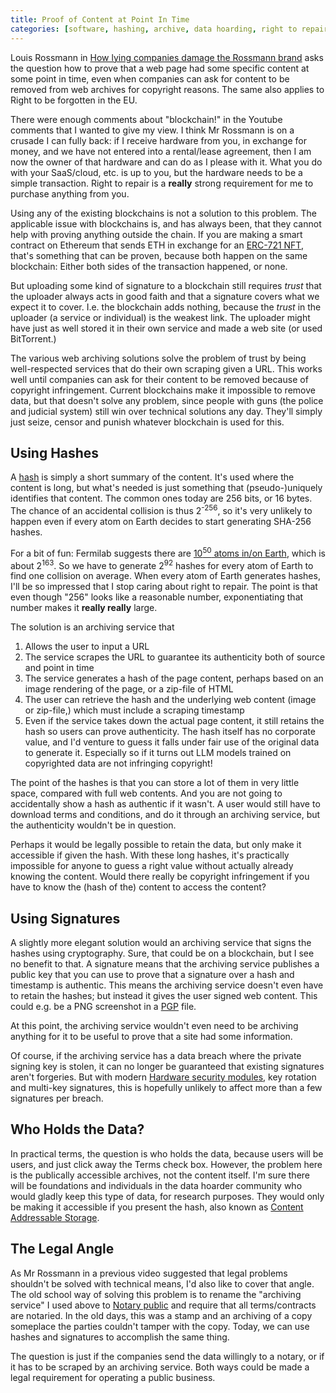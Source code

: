 ```yaml
---
title: Proof of Content at Point In Time
categories: [software, hashing, archive, data hoarding, right to repair, fulu]
---
```


Louis Rossmann in [How lying companies damage the Rossmann brand](https://www.youtube.com/watch?v=C8lJnS7fD7c) asks the question how to prove that a web page had some specific content at some point in time, even when companies can ask for content to be removed from web archives for copyright reasons.
The same also applies to Right to be forgotten in the EU.

There were enough comments about "blockchain!" in the Youtube comments that I wanted to give my view.
I think Mr Rossmann is on a crusade I can fully back: if I receive hardware from you, in exchange for money, and we have not entered into a rental/lease agreement, then I am now the owner of that hardware and can do as I please with it.
What you do with your SaaS/cloud, etc. is up to you, but the hardware needs to be a simple transaction.
Right to repair is a **really** strong requirement for me to purchase anything from you.

Using any of the existing blockchains is not a solution to this problem.
The applicable issue with blockchains is, and has always been, that they cannot help with proving anything outside the chain.
If you are making a smart contract on Ethereum that sends ETH in exchange for an [ERC-721 NFT](https://en.wikipedia.org/wiki/ERC-721), that's something that can be proven, because both happen on the same blockchain:
Either both sides of the transaction happened, or none.

But uploading some kind of signature to a blockchain still requires *trust* that the uploader always acts in good faith and that a signature covers what we expect it to cover.
I.e. the blockchain adds nothing, because the *trust* in the uploader (a service or individual) is the weakest link.
The uploader might have just as well stored it in their own service and made a web site (or used BitTorrent.)

The various web archiving solutions solve the problem of trust by being well-respected services that do their own scraping given a URL.
This works well until companies can ask for their content to be removed because of copyright infringement.
Current blockchains make it impossible to remove data, but that doesn't solve any problem, since people with guns (the police and judicial system) still win over technical solutions any day.
They'll simply just seize, censor and punish whatever blockchain is used for this.

## Using Hashes

A [hash](https://en.wikipedia.org/wiki/Hash_function) is simply a short summary of the content.
It's used where the content is long, but what's needed is just something that (pseudo-)uniquely identifies that content.
The common ones today are 256 bits, or 16 bytes.
The chance of an accidental collision is thus 2<sup>-256</sup>, so it's very unlikely to happen even if every atom on Earth decides to start generating SHA-256 hashes.

For a bit of fun:
Fermilab suggests there are [10<sup>50</sup> atoms in/on Earth](https://www.fnal.gov/pub/science/inquiring/questions/atoms.html), which is about 2<sup>163</sup>.
So we have to generate 2<sup>92</sup> hashes for every atom of Earth to find one collision on average.
When every atom of Earth generates hashes, I'll be so impressed that I stop caring about right to repair.
The point is that even though "256" looks like a reasonable number, exponentiating that number makes it **really really** large.

The solution is an archiving service that

1. Allows the user to input a URL
2. The service scrapes the URL to guarantee its authenticity both of source and point in time
3. The service generates a hash of the page content, perhaps based on an image rendering of the page, or a zip-file of HTML
4. The user can retrieve the hash and the underlying web content (image or zip-file,) which must include a scraping timestamp
5. Even if the service takes down the actual page content, it still retains the hash so users can prove authenticity.
   The hash itself has no corporate value, and I'd venture to guess it falls under fair use of the original data to generate it.
   Especially so if it turns out LLM models trained on copyrighted data are not infringing copyright!

The point of the hashes is that you can store a lot of them in very little space, compared with full web contents.
And you are not going to accidentally show a hash as authentic if it wasn't.
A user would still have to download terms and conditions, and do it through an archiving service, but the authenticity wouldn't be in question.

Perhaps it would be legally possible to retain the data, but only make it accessible if given the hash.
With these long hashes, it's practically impossible for anyone to guess a right value without actually already knowing the content.
Would there really be copyright infringement if you have to know the (hash of the) content to access the content?

## Using Signatures

A slightly more elegant solution would an archiving service that signs the hashes using cryptography.
Sure, that could be on a blockchain, but I see no benefit to that.
A signature means that the archiving service publishes a public key that you can use to prove that a signature over a hash and timestamp is authentic.
This means the archiving service doesn't even have to retain the hashes; but instead it gives the user signed web content.
This could e.g. be a PNG screenshot in a [PGP](https://en.wikipedia.org/wiki/Pretty_Good_Privacy) file.

At this point, the archiving service wouldn't even need to be archiving anything for it to be useful to prove that a site had some information.

Of course, if the archiving service has a data breach where the private signing key is stolen, it can no longer be guaranteed that existing signatures aren't forgeries.
But with modern [Hardware security modules](https://en.wikipedia.org/wiki/Hardware_security_module), key rotation and multi-key signatures, this is hopefully unlikely to affect more than a few signatures per breach.

## Who Holds the Data?

In practical terms, the question is who holds the data, because users will be users, and just click away the Terms check box.
However, the problem here is the publically accessible archives, not the content itself.
I'm sure there will be foundations and individuals in the data hoarder community who would gladly keep this type of data, for research purposes.
They would only be making it accessible if you present the hash, also known as [Content Addressable Storage](https://en.wikipedia.org/wiki/Content-addressable_storage).

## The Legal Angle

As Mr Rossmann in a previous video suggested that legal problems shouldn't be solved with technical means, I'd also like to cover that angle.
The old school way of solving this problem is to rename the "archiving service" I used above to [Notary public](https://en.wikipedia.org/wiki/Notary_public) and require that all terms/contracts are notaried.
In the old days, this was a stamp and an archiving of a copy someplace the parties couldn't tamper with the copy.
Today, we can use hashes and signatures to accomplish the same thing.

The question is just if the companies send the data willingly to a notary, or if it has to be scraped by an archiving service.
Both ways could be made a legal requirement for operating a public business.
